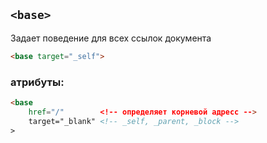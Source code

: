 ## `<base>`

Задает поведение для всех ссылок документа

```html
<base target="_self">
```

### атрибуты:

```html
<base
    href="/"        <!-- определяет корневой адресс -->
    target="_blank" <!-- _self, _parent, _block -->      
>
```
